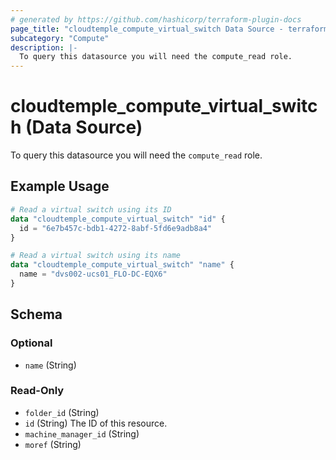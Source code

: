 ```yaml
---
# generated by https://github.com/hashicorp/terraform-plugin-docs
page_title: "cloudtemple_compute_virtual_switch Data Source - terraform-provider-cloudtemple"
subcategory: "Compute"
description: |-
  To query this datasource you will need the compute_read role.
---
```


# cloudtemple_compute_virtual_switch (Data Source)

To query this datasource you will need the `compute_read` role.

## Example Usage

```terraform
# Read a virtual switch using its ID
data "cloudtemple_compute_virtual_switch" "id" {
  id = "6e7b457c-bdb1-4272-8abf-5fd6e9adb8a4"
}

# Read a virtual switch using its name
data "cloudtemple_compute_virtual_switch" "name" {
  name = "dvs002-ucs01_FLO-DC-EQX6"
}
```

<!-- schema generated by tfplugindocs -->
## Schema

### Optional

- `name` (String)

### Read-Only

- `folder_id` (String)
- `id` (String) The ID of this resource.
- `machine_manager_id` (String)
- `moref` (String)


